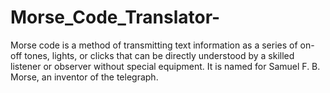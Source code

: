 # Morse_Code_Translator-
Morse code is a method of transmitting text information as a series of on-off tones, lights, or clicks that can be directly understood by a skilled listener or observer without special equipment. It is named for Samuel F. B. Morse, an inventor of the telegraph.
